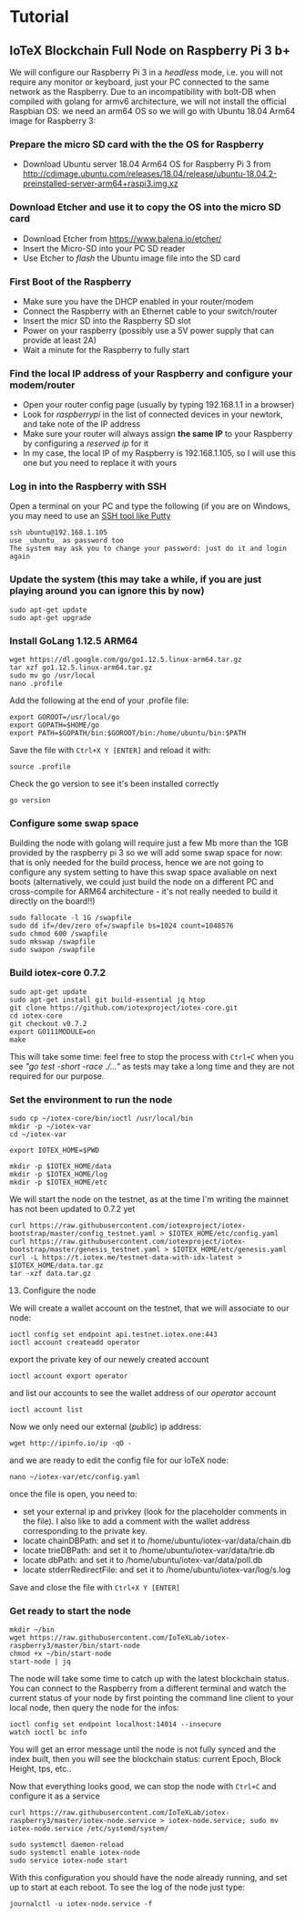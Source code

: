# Tutorial
## IoTeX Blockchain Full Node on Raspberry Pi 3 b+
We will configure our Raspberry Pi 3 in a _headless_ mode, i.e. you will not require any monitor or keyboard, just your PC connected to the same network as the Raspberry. Due to an incompatibility with bolt-DB when compiled with golang for armv6 architecture, we will not install the official Raspbian OS: we need an arm64 OS so we will go with Ubuntu 18.04 Arm64 image for Raspberry 3: 

### Prepare the micro SD card with the the OS for Raspberry
* Download Ubuntu server 18.04 Arm64 OS for Raspberry Pi 3 from http://cdimage.ubuntu.com/releases/18.04/release/ubuntu-18.04.2-preinstalled-server-arm64+raspi3.img.xz

### Download Etcher and use it to copy the OS into the micro SD card
* Download Etcher from https://www.balena.io/etcher/
* Insert the Micro-SD into your PC SD reader
* Use Etcher to _flash_ the Ubuntu image file into the SD card

### First Boot of the Raspberry

* Make sure you have the DHCP enabled in your router/modem
* Connect the Raspberry with an Ethernet cable to your switch/router
* Insert the micr SD into the Raspberry SD slot
* Power on your raspberry (possibly use a 5V power supply that can provide at least 2A)
* Wait a minute for the Raspberry to fully start

### Find the local IP address of your Raspberry and configure your modem/router
* Open your router config page (usually by typing 192.168.1.1 in a browser)
* Look for _raspberrypi_ in the list of connected devices in your newtork, and take note of the IP address
* Make sure your router will always assign **the same IP** to your Raspberry by configuring a _reserved ip_ for it 
* In my case, the local IP of my Raspberry is 192.168.1.105, so I will use this one but you need to replace it with yours

### Log in into the Raspberry with SSH

Open a terminal on your PC and type the following (if you are on Windows, you may need to use an [SSH tool like Putty](https://www.chiark.greenend.org.uk/~sgtatham/putty/latest.html)
```
ssh ubuntu@192.168.1.105
use _ubuntu_ as password too
The system may ask you to change your password: just do it and login again
```
### Update the system (this may take a while, if you are just playing around you can ignore this by now)
```
sudo apt-get update
sudo apt-get upgrade
```
### Install GoLang 1.12.5 ARM64
```
wget https://dl.google.com/go/go1.12.5.linux-arm64.tar.gz
tar xzf go1.12.5.linux-arm64.tar.gz 
sudo mv go /usr/local
nano .profile
```
Add the following at the end of your .profile file:
```
export GOROOT=/usr/local/go
export GOPATH=$HOME/go
export PATH=$GOPATH/bin:$GOROOT/bin:/home/ubuntu/bin:$PATH
```
Save the file with `Ctrl+X Y [ENTER]` and reload it with:
```
source .profile
```
Check the go version to see it's been installed correctly
```
go version
```
### Configure some swap space

Building the node with golang will require just a few Mb more than the 1GB provided by the raspberry pi 3 so we will add some swap space for now: that is only needed for the build process, hence we are not going to configure any system setting to have this swap space avaliable on next boots (alternatively, we could just build the node on a different PC and cross-compile for ARM64 architecture - it's not really needed to build it directly on the board!!)
```
sudo fallocate -l 1G /swapfile
sudo dd if=/dev/zero of=/swapfile bs=1024 count=1048576
sudo chmod 600 /swapfile
sudo mkswap /swapfile
sudo swapon /swapfile
```

### Build iotex-core 0.7.2
```
sudo apt-get update
sudo apt-get install git build-essential jq htop
git clone https://github.com/iotexproject/iotex-core.git
cd iotex-core
git checkout v0.7.2
export GO111MODULE=on
make
```
This will take some time: feel free to stop the process with `Ctrl+C` when you see _"go test -short -race ./..."_ as tests may take a long time and they are not required for our purpose.

### Set the environment to run the node

```
sudo cp ~/iotex-core/bin/ioctl /usr/local/bin
mkdir -p ~/iotex-var
cd ~/iotex-var

export IOTEX_HOME=$PWD

mkdir -p $IOTEX_HOME/data
mkdir -p $IOTEX_HOME/log
mkdir -p $IOTEX_HOME/etc
```
We will start the node on the testnet, as at the time I'm writing the mainnet has not been updated to 0.7.2 yet
```
curl https://raw.githubusercontent.com/iotexproject/iotex-bootstrap/master/config_testnet.yaml > $IOTEX_HOME/etc/config.yaml
curl https://raw.githubusercontent.com/iotexproject/iotex-bootstrap/master/genesis_testnet.yaml > $IOTEX_HOME/etc/genesis.yaml
curl -L https://t.iotex.me/testnet-data-with-idx-latest > $IOTEX_HOME/data.tar.gz
tar -xzf data.tar.gz
```
13. Configure the node

We will create a wallet account on the testnet, that we will associate to our node:
```
ioctl config set endpoint api.testnet.iotex.one:443
ioctl account createadd operator
```
export the private key of our newely created account
```
ioctl account export operator
```
and list our accounts to see the wallet address of our _operator_ account
```
ioctl account list
```
Now we only need our external (_public_) ip address:
```
wget http://ipinfo.io/ip -qO -
```
and we are ready to edit the config file for our IoTeX node:
```
nano ~/iotex-var/etc/config.yaml
``` 
once the file is open, you need to:
* set your external ip and privkey (look for the placeholder comments in the file). I also like to add a comment with the wallet address corresponding to the private key.
* locate chainDBPath: and set it to /home/ubuntu/iotex-var/data/chain.db
* locate trieDBPath: and set it to /home/ubuntu/iotex-var/data/trie.db
* locate dbPath: and set it to /home/ubuntu/iotex-var/data/poll.db
* locate stderrRedirectFile: and set it to /home/ubuntu/iotex-var/log/s.log

Save and close the file with `Ctrl+X Y [ENTER]`

### Get ready to start the node

```
mkdir ~/bin
wget https://raw.githubusercontent.com/IoTeXLab/iotex-raspberry3/master/bin/start-node 
chmod +x ~/bin/start-node
start-node | jq
```
The node will take some time to catch up with the latest blockchain status. You can connect to the Raspberry from a different terminal and watch the current status of your node by first pointing the command line client to your local node, then query the node for the infos:

```
ioctl config set endpoint localhost:14014 --insecure
watch ioctl bc info
```
You will get an error message until the node is not fully synced and the index built, then you will see the blockchain status: current Epoch, Block Height, tps, etc..

Now that everything looks good, we can stop the node with `Ctrl+C` and configure it as a service
```
curl https://raw.githubusercontent.com/IoTeXLab/iotex-raspberry3/master/iotex-node.service > iotex-node.service; sudo mv iotex-node.service /etc/systemd/system/

sudo systemctl daemon-reload
sudo systemctl enable iotex-node
sudo service iotex-node start
```

With this configuration you should have the node already running, and set up to start at each reboot. To see the log of the node just type:
```
journalctl -u iotex-node.service -f 
```
